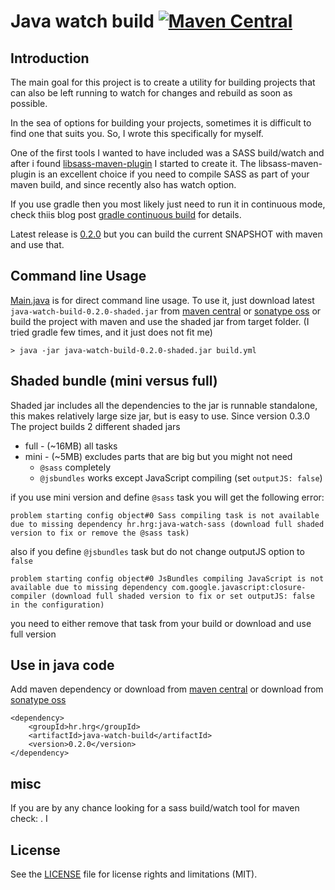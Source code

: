 # Java watch build [![Maven Central](https://img.shields.io/maven-central/v/hr.hrg/java-watch-build.svg)](https://mvnrepository.com/artifact/hr.hrg/java-watch-build)

## Introduction
The main goal for this project is to create a utility for building projects 
that can also be left running to watch for changes and rebuild as soon as possible.
 
In the sea of options for building your projects, sometimes it is difficult to find one that suits you.
So, I wrote this specifically for myself. 

One of the first tools I wanted to have included was a SASS build/watch and after i found
[libsass-maven-plugin](https://github.com/warmuuh/libsass-maven-plugin) I started to create it.
The libsass-maven-plugin is an excellent choice if you need to compile SASS as part of your maven build, 
and since recently also has watch option.

If you use gradle then you most likely just need to run it in continuous mode,
check  thiis blog post [gradle continuous build](https://blog.gradle.org/introducing-continuous-build) for details.

Latest release is [0.2.0](../../releases/tag/v0.2.0) but you can build the current SNAPSHOT with maven and use that.

## Command line Usage

[Main.java](src/main/java/hr/hrg/watch/build/Main.java) is for direct command line usage.
To use it, just download latest ```java-watch-build-0.2.0-shaded.jar``` from [maven central](http://repo1.maven.org/maven2/hr/hrg/java-watch-build/) 
or [sonatype oss](https://oss.sonatype.org/content/repositories/releases/hr/hrg/java-watch-build/) 
or build the project with maven and use the shaded jar from target folder. (I tried gradle few times, and it just does not fit me)

```
> java -jar java-watch-build-0.2.0-shaded.jar build.yml 
```

## Shaded bundle (mini versus full)
Shaded jar includes all the dependencies to the jar is runnable standalone, this makes relatively large size jar, but is easy to use. Since version 0.3.0 The project builds 2 different shaded jars
 
  * full - (~16MB) all tasks
  * mini - (~5MB) excludes parts that are big but you might not need   
    * `@sass` completely 
    * `@jsbundles` works except JavaScript compiling  (set `outputJS: false`)

if you use mini version and define `@sass` task you will get the following error: 

`problem starting config object#0 Sass compiling task is not available due to missing dependency hr.hrg:java-watch-sass (download full shaded version to fix or remove the @sass task)`

also if you define `@jsbundles` task but do not change outputJS option to `false`

`problem starting config object#0 JsBundles compiling JavaScript is not available due to missing dependency com.google.javascript:closure-compiler (download full shaded version to fix or set outputJS: false in the configuration)`

you need to either remove that task from your build or download and use full version

## Use in java code

Add maven dependency or download from [maven central](http://repo1.maven.org/maven2/hr/hrg/java-watch-build/)
or download from [sonatype oss](https://oss.sonatype.org/content/repositories/releases/hr/hrg/java-watch-build/)

```
<dependency>
	<groupId>hr.hrg</groupId>
	<artifactId>java-watch-build</artifactId>
	<version>0.2.0</version>
</dependency>
```

## misc
If you are by any chance looking for a sass build/watch tool for maven check: .
I

## License

See the [LICENSE](LICENSE.md) file for license rights and limitations (MIT).
